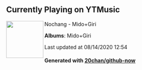 ## Currently Playing on YTMusic

[<img align="left" width="100" src="https://lh3.googleusercontent.com/4U8YSg2tvimtl9RjzAcysDYLttkHXvH1vtfXZTgRzO3PW9fE2gKmwxOzzRr6Xu3Rq1F5tuuCM9k81lU">](https://music.youtube.com/channel/UC3NFM7nvnZEmSItn687o1NA)

Nochang - Mido+Giri

**Albums**: Mido+Giri

Last updated at 08/14/2020 12:54

#### Generated with [20chan/github-now](https://github.com/20chan/github-now)


<!--
**20chan/20chan** is a ✨ _special_ ✨ repository because its `README.md` (this file) appears on your GitHub profile.

Here are some ideas to get you started:

- 🔭 I’m currently working on ...
- 🌱 I’m currently learning ...
- 👯 I’m looking to collaborate on ...
- 🤔 I’m looking for help with ...
- 💬 Ask me about ...
- 📫 How to reach me: ...
- 😄 Pronouns: ...
- ⚡ Fun fact: ...
-->
